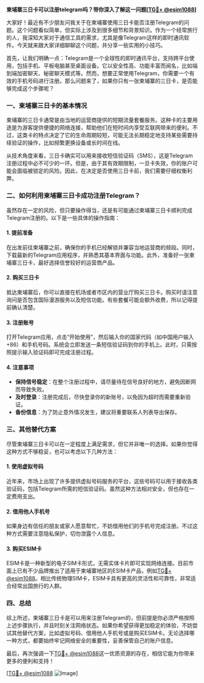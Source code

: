 **柬埔寨三日卡可以注册telegram吗？带你深入了解这一问题[[TG💪+ @esim1088](https://t.me/s/esim1088)]**

大家好！最近有不少朋友问我关于在柬埔寨使用三日卡能否注册Telegram的问题。这个问题看似简单，但实际上涉及到很多细节和背景知识。作为一个经常旅行的人，我深知大家对于通信工具的需求，尤其是像Telegram这样的即时通讯软件。今天就来跟大家详细聊聊这个问题，并分享一些实用的小技巧。

首先，让我们明确一点：Telegram是一个全球性的即时通讯平台，支持跨平台使用，包括手机、平板电脑甚至桌面设备。它以安全性高、功能丰富而闻名，比如端到端加密聊天、秘密聊天模式等。然而，想要正常使用Telegram，你需要一个有效的手机号码进行注册。那么问题来了，如果你只有一张柬埔寨的三日卡，是否能够完成这个步骤呢？

### 一、柬埔寨三日卡的基本情况

柬埔寨的三日卡通常是由当地的运营商提供的短期流量套餐服务。这种卡的主要用途是为游客提供便捷的网络连接，帮助他们在短时间内享受互联网带来的便利。不过，这类卡的特点决定了它的生命周期较短，可能无法长期稳定地支持某些需要持续验证的操作，比如频繁更换设备或长时间在线。

从技术角度来看，三日卡确实可以用来接收短信验证码（SMS），这是Telegram注册过程中必不可少的一环。但是，由于其有效期限制，一旦卡失效，你的账户可能会面临被锁定的风险。因此，在决定是否使用三日卡前，我们需要仔细权衡利弊。

### 二、如何利用柬埔寨三日卡成功注册Telegram？

虽然存在一定的风险，但只要操作得当，还是有可能通过柬埔寨三日卡顺利完成Telegram注册的。以下是一些具体的操作指南：

#### 1. 提前准备
在出发前往柬埔寨之前，确保你的手机已经解锁并兼容当地运营商的频段。同时，下载最新的Telegram应用程序，并熟悉其基本界面与功能。此外，准备好一张柬埔寨三日卡，最好选择信誉较好的运营商产品。

#### 2. 购买三日卡
抵达柬埔寨后，你可以直接在机场或者市区内的营业厅购买三日卡。购买时请注意询问是否包含国际漫游服务以及短信功能。有些套餐可能会额外收费，所以记得提前确认清楚。

#### 3. 注册账号
打开Telegram应用，点击“开始使用”，然后输入你的国家代码（如中国用户输入+86）和手机号码。系统会立即发送一条短信验证码到你的手机上。此时，只需按照提示输入验证码即可完成注册过程。

#### 4. 注意事项
- **保持信号稳定**：在整个注册过程中，请尽量待在信号良好的地方，避免因断网而导致失败。
- **及时登录**：注册完成后，尽快登录你的新账号，以免因为超时而需要重新验证。
- **备份信息**：为了防止意外情况发生，建议将重要联系人列表导出保存。

### 三、其他替代方案

尽管柬埔寨三日卡可以在一定程度上满足需求，但它并非唯一的选择。如果你觉得这种方式不够稳妥，也可以考虑以下几种方法：

#### 1. 使用虚拟号码
近年来，市场上出现了许多提供虚拟号码服务的平台，这些号码可以用于接收各类验证码，包括Telegram所需的短信验证码。虽然这种方法相对安全，但也存在一定费用支出。

#### 2. 借用他人手机号
如果身边有信任的朋友或家人愿意帮忙，不妨借用他们的手机号完成注册。不过这种方式需要注意隐私保护，切勿泄露个人信息。

#### 3. 购买ESIM卡
ESIM卡是一种新型的电子SIM卡形式，无需实体卡片即可实现网络连接。目前市面上已有不少品牌推出了适用于柬埔寨地区的ESIM卡产品，例如[TG💪+ @esim1088](https://t.me/s/esim1088)。相比传统物理SIM卡，ESIM卡具有更高的灵活性和可靠性，非常适合经常出国旅行的人群。

### 四、总结

综上所述，柬埔寨三日卡是可以用来注册Telegram的，但前提是你必须严格按照上述步骤执行，并且时刻关注网络状态。如果你希望获得更加稳定的体验，不妨尝试其他替代方案，比如虚拟号码、借用他人手机号或是购买ESIM卡。无论选择哪一种方式，都要始终牢记网络安全的重要性，妥善保管自己的账户信息。

最后，再次强调一下[TG💪+ @esim1088](https://t.me/s/esim1088)这一优质资源的存在，相信它能为你带来更多的便利和支持！

[[TG💪+ @esim1088](https://t.me/s/esim1088) ![Image](https://i.postimg.cc/4NQfJmqS/Snipaste-2025-05-13-00-14-12.png)]